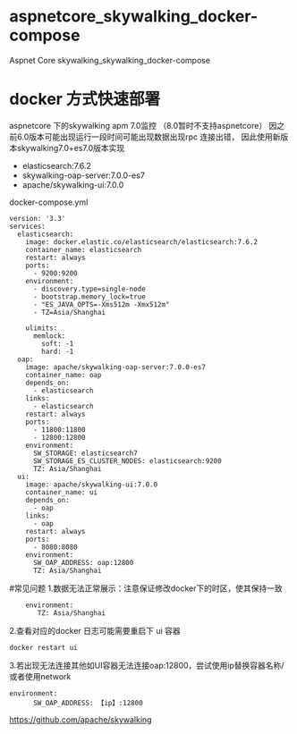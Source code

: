 # aspnetcore_skywalking_docker-compose
Aspnet Core skywalking_skywalking_docker-compose
# docker 方式快速部署
aspnetcore 下的skywalking apm 7.0监控 （8.0暂时不支持aspnetcore）
因之前6.0版本可能出现运行一段时间可能出现数据出现rpc 连接出错，
  因此使用新版本skywalking7.0+es7.0版本实现


- elasticsearch:7.6.2
- skywalking-oap-server:7.0.0-es7
- apache/skywalking-ui:7.0.0

docker-compose.yml 
```
version: '3.3'
services:
  elasticsearch:
    image: docker.elastic.co/elasticsearch/elasticsearch:7.6.2
    container_name: elasticsearch
    restart: always
    ports:
      - 9200:9200
    environment:
      - discovery.type=single-node
      - bootstrap.memory_lock=true
      - "ES_JAVA_OPTS=-Xms512m -Xmx512m"
      - TZ=Asia/Shanghai
      
    ulimits:
      memlock:
        soft: -1
        hard: -1
  oap:
    image: apache/skywalking-oap-server:7.0.0-es7
    container_name: oap
    depends_on:
      - elasticsearch
    links:
      - elasticsearch
    restart: always
    ports:
      - 11800:11800
      - 12800:12800
    environment:
      SW_STORAGE: elasticsearch7
      SW_STORAGE_ES_CLUSTER_NODES: elasticsearch:9200
      TZ: Asia/Shanghai
  ui:
    image: apache/skywalking-ui:7.0.0
    container_name: ui
    depends_on:
      - oap
    links:
      - oap
    restart: always
    ports:
      - 8080:8080
    environment:
      SW_OAP_ADDRESS: oap:12800
      TZ: Asia/Shanghai
```
#常见问题
1.数据无法正常展示：注意保证修改docker下的时区，使其保持一致
```
    environment:
       TZ: Asia/Shanghai
```
2.查看对应的docker 日志可能需要重启下 ui 容器
```
docker restart ui
```
3.若出现无法连接其他如UI容器无法连接oap:12800，尝试使用ip替换容器名称/或者使用network
```
environment:
      SW_OAP_ADDRESS: 【ip】:12800
```

https://github.com/apache/skywalking

